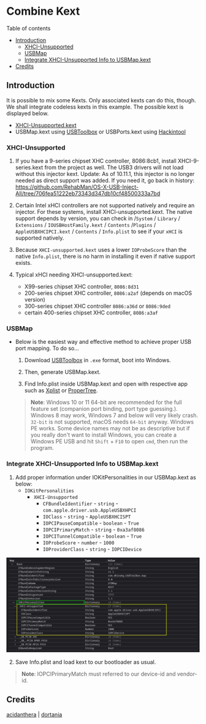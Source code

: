 # Combine Kext

Table of contents

- [Introduction](#introduction)
  - [XHCI-Unsupported](#xhci-unsupported)
  - [USBMap](#usbmap)
  - [Integrate XHCI-Unsupported Info to USBMap.kext](#integrate-xhci-unsupported-info-to-usbmapkext)
- [Credits](#credits)

## Introduction

It is possible to mix some Kexts. Only associated kexts can do this, though. We shall integrate codeless kexts in this example. The possible kext is displayed below.

- [XHCI-Unsupported.kext][xhciunsupport]
- USBMap.kext using [USBToolbox][usbtoolbox-download] or USBPorts.kext using [Hackintool][hackintool-download]

### XHCI-Unsupported

1. If you have a 9-series chipset XHC controller, 8086:8cb1, install XHCI-9-series.kext from the project as well. The USB3 drivers will not load without this injector kext. Update: As of 10.11.1, this injector is no longer needed as direct support was added. If you need it, go back in history: <https://github.com/RehabMan/OS-X-USB-Inject-All/tree/706fea51222eb73343d347db10cf48500333a7bd>

2. Certain Intel xHCI controllers are not supported natively and require an injector. For these systems, install XHCI-unsupported.kext. The native support depends by version, you can check in /`System` / `Library` / `Extensions` / `IOUSBHostFamily.kext` / `Contents` /`Plugins` / `AppleUSBXHCIPCI.kext` / `Contents` / `Info.plist` to see if your `xHCI` is supported natively.

3. Because `XHCI-unsupported.kext` uses a lower `IOProbeScore` than the native `Info.plist`, there is no harm in installing it even if native support exists.

4. Typical xHCI needing XHCI-unsupported.kext:
   - X99-series chipset XHC controller, `8086:8d31`
   - 200-series chipset XHC controller, `8086:a2af` (depends on macOS version)
   - 300-series chipset XHC controller `8086:a36d` or `8086:9ded`
   - certain 400-series chipset XHC controller, `8086:a3af`

### USBMap

- Below is the easiest way and effective method to achieve proper USB port mapping. To do so...

  1. Download [USBToolbox][usbtoolbox-download] in `.exe` format, boot into Windows.

  2. Then, generate USBMap.kext.

  3. Find Info.plist inside USBMap.kext and open with respective app such as [Xplist][plisteditor1] or [ProperTree][plisteditor2].

  > **Note**: Windows 10 or 11 64-bit are recommended for the full feature set (companion port binding, port type guessing.). Windows 8 may work, Windows 7 and below will very likely crash. `32-bit` is not supported, macOS needs `64-bit` anyway. Windows PE works. Some device names may not be as descriptive but if you really don't want to install Windows, you can create a Windows PE USB and hit `Shift` + `F10` to open `cmd`, then run the program.

### Integrate XHCI-Unsupported Info to USBMap.kext

1. Add proper information under IOKitPersonalities in our USBMap.kext as below:
   - `IOKitPersonalities`
     - `XHCI-Unsupported`
       - `CFBundleIdentifier` - `string` - `com.apple.driver.usb.AppleUSBXHPCI`
       - `IOClass` - `string` - `AppleUSBXHCISPT`
       - `IOPCIPauseCompatible` - `boolean` - `True`
       - `IOPCIPrimaryMatch` - `string` - `0xa3af8086`
       - `IOPCITunnelCompatible` - `boolean` - `True`
       - `IOProbeScore` - `number` - `1000`
       - `IOProviderClass` - `string` - `IOPCIDevice`

![xhcipics][xhcipics]

2. Save Info.plist and load kext to our bootloader as usual.

> **Note**: IOPCIPrimaryMatch must referred to our device-id and vendor-id.

## Credits

[acidanthera][dev0] | [dortania][dev-group0]

[dev-group0]: https://dortania.github.io
[dev0]: https://github.com/acidanthera/
[hackintool-download]: https://github.com/benbaker76/Hackintool
[plisteditor1]: https://github.com/ic005k/Xplist
[plisteditor2]: https://github.com/corpnewt/ProperTree
[usbtoolbox-download]: https://github.com/USBToolBox/tool
[xhciunsupport]: https://github.com/RehabMan/OS-X-USB-Inject-All
[xhcipics]: etc/xhci-unsupported.png
